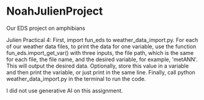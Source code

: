 # NoahJulienProject
Our EDS project on amphibians

Julien Practical 4:
First, import fun_eds to weather_data_import.py. For each of our weather data files, to print the data for one variable, use the function fun_eds.import_get_var() with three inputs, the file path, which is the same for each file, the file name, and the desired variable, for example, 'metANN'. This will output the desired data. Optionally, store this value in a variable and then print the variable, or just print in the same line. Finally, call python weather_data_import.py in the terminal to run the code.

I did not use generative AI on this assignment.
